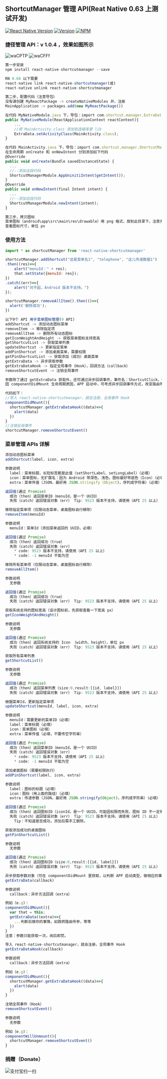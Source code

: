## ShortcutManager 管理 API(Reat Native 0.63 上测试开发)
[![React Native Version](https://img.shields.io/badge/react--native-latest-blue.svg?style=flat-square)](http://facebook.github.io/react-native/releases)
[![Version](https://img.shields.io/npm/v/react-native-shortcutmanager.svg)](https://www.npmjs.com/package/react-native-shortcutmanager)
[![NPM](https://img.shields.io/npm/dm/react-native-shortcutmanager.svg)](https://www.npmjs.com/package/react-native-shortcutmanager)

### 捷径管理 API：v 1.0.4 ，效果如图所示
![waCPTP](https://s1.ax1x.com/2020/09/12/waCFFf.jpg)
![waCFFf](https://s1.ax1x.com/2020/09/12/waCPTP.jpg)

```js
第一步安装
npm install react-native-shortcutmanager --save

RN 0.60 以下需要
react-native link react-native-shortcutmanager(或)
react-native unlink react-native-shortcutmanager
```

```js
第二步，配置代码（注意导包）
没有请创建 MyReactPackage -> createNativeModules 并，注册
MainApplication -> packages.add(new MyReactPackage())

在代码 MyNativeModule.java 下，导包：import com.shortcut.manager.ExtraData; 添加如下代码
public MyNativeModule(ReactApplicationContext reactContext){
    ...
    //把 MainActivity.class 添加到连接库里 lib
    ExtraData.setActivityClass(MainActivity.class);
}

在代码 MainActivity.java 下，导包：import com.shortcut.manager.ShortcutManagerModule;
在生命周期 onCreate 和 onNewIntent 分别添加如下代码
@Override
public void onCreate(Bundle savedInstanceState) {
  ...
  //--添加这段代码
  ShortcutManagerModule.AppUninitiIntent(getIntent());
}
@Override
public void onNewIntent(final Intent intent) {
  ...
  //--添加这段代码
  ShortcutManagerModule.newIntent(intent);
}
```

```js
第三步，拷贝图标
菜单图标（android\app\src\main\res\drawable）用 png 格式，放到此目录下，注意先调用 getIconWeightAndHeight
查看图标尺寸，单位 px
```

### 使用方法
```js
import * as shortcutManager from 'react-native-shortcutmanager'

shortcutManager.addShortcut("这是菜单名1", "telephone", "这儿传递数据1")
.then((res)=>{
    alert("menuId：" + res);
    that.setState({menuId: res});
})
.catch((err)=>{
    alert("对不起，Android 版本不支持。")
});

shortcutManager.removeAllItem().then(()=>{
  alert('删除成功');
})
```

```js
以下9个 API 用于菜单图标管理(9 API)
addShortcut -> 添加动态图标菜单
removeItem -> 移除指定项
removeAllItem -> 删除所有动态图标
getIconWeightAndHeight -> 获取菜单图标支持宽高
getShortcutList -> 获取菜单列表
updateShortcut -> 更新指定菜单
addPinShortcut -> 添加桌面菜单，需要权限
getPinShortcutList -> 获取添加（成功）桌面菜单
getExtraData -> 异步获取参数
getExtraDataHook -> 指定全局事件（Hook），回调方法（callback）
removeShortcutEvent -> 注销全局事件
```
```js
参数除了通过 getExtraData 获取外，还可通过异步回调事件，事件名：ShortcutClick，参数：extra
因 componentDidMount 生命周期原因，APP 启动中，可考虑异步回调事件方式，改变路由等等。

代码如下：
//导入 react-native-shortcutmanager，就会注册，全局事件 Hook
componentDidMount(){
  shortcutManager.getExtraDataHook((data)=>{
    alert(data)
  })
}
//注销全局事件
shortcutManager.removeShortcutEvent()
```

### 菜单管理 APIs 详解
```js
添加动态图标菜单
addShortcut(label, icon, extra)

参数说明
  label：菜单标题，长短标签都是此值（setShortLabel、setLongLabel）（必填）
  icon：菜单图标，无扩展名：因为 Android 带深色、浅色，图标最好带底色（Icon）（必填）
  extra：菜单传值（JSON，最好用 JSON.stringify（Object)，序列成字符串）（必填）

返回值(通过 Promise)
  成功（then）返回菜单ID（menuId，是一个 UUID）
  失败（catch）返回错误对象（err） Tip: 9523 版本不支持，请使用（API 25 以上）
```

```js
移除指定菜单项（仅限动态菜单，桌面图标自行移除）
removeItem(menuId)

参数说明
  menuId：菜单Id（添加菜单返回的 UUID，必填）

返回值(通过 Promise)
  成功（then）返回成功（true）
  失败（catch）返回错误对象（err）
    * code: 9523 版本不支持，请使用（API 25 以上）
    * code: -1 menuId 不能为空
```

```js
移除所有菜单项（仅限动态菜单，桌面图标自行移除）
removeAllItem()

参数说明
  无参数

返回值(通过 Promise)
  成功（then）返回成功（true）
  失败（catch）返回错误对象（err） Tip: 9523 版本不支持，请使用（API 25 以上）
```

```js
获取系统支持的图标宽高（设计图标前，先获取查看一下宽高 px）
getIconWeightAndHeight()

参数说明
  无参数

返回值(通过 Promise)
  成功（then）返回系统支持的 Icon （width、height），单位 px
  失败（catch）返回错误对象（err） Tip: 9523 版本不支持，请使用（API 25 以上）
```

```js
获取所有菜单列表
getShortcutList()

参数说明
  无参数

返回值(通过 Promise)
  成功（then）返回菜单列表（size:0,result:[{id, label}])
  失败（catch）返回错误对象（err） Tip: 9523 版本不支持，请使用（API 25 以上）
```

```js
根据菜单Id，更新指定菜单项
updateShortcut(menuId, label, icon, extra)

参数说明
  menuId：需要更新的菜单ID（必填）
  label：菜单标题（必填）
  icon：菜单图标（必填）
  extra：菜单传值（必填，不要传空字符串）

返回值(通过 Promise)
  成功（then）返回菜单ID（menuId，是一个 UUID）
  失败（catch）返回错误对象（err）
    * code: 9523 版本不支持，请使用（API 25 以上）
    * code: -1 menuId 不能为空
```

```js
添加桌面图标（需要权限执行）
addPinShortcut(label, icon, extra)

参数说明
  label：图标的标题（必填）
  icon：图标（用上面的路径）（必填）
  extra：传递参数（JSON，最好用 JSON.stringify(Object)，序列成字符串）（必填）

返回值(通过 Promise)
  成功（then）返回图标ID（iconId，是一个 UUID，可能因权限而失败，图标 ID 不一定有效）
  失败（catch）返回错误对象（err） Tip: 9523 版本不支持，请使用（API 25 以上）
    Tip：不知道是否成功，添加后需手工删除。
```

```js
获取添加成功的桌面图标
getPinShortcutList()

参数说明
  无参数

返回值(通过 Promise)
  成功（then）返回图标ID（size:0,result:[{id, label}])
  失败（catch）返回错误对象（err） Tip: 9523 版本不支持，请使用（API 25 以上）
```

```js
异步获取参数对象（可在 componentDidMount 里获取，以判断 APP 启动类型，做相应的事情）
getExtraData(callback)

参数说明
  callback：异步方法回调（extra）

例如（e.g)：
componentDidMount(){
  var that = this;
  getExtraData((extra)=>{
    ...判断后做你的事情，如跳转路由传参，等等
  })
}
注意：参数只能获取一次，阅后即焚。
```

```js
导入 react-native-shortcutmanager，就会注册，全局事件 Hook
getExtraDataHook(callback)

参数说明
  callback：异步方法回调（extra）

例如（e.g)：
componentDidMount(){
  shortcutManager.getExtraDataHook((data)=>{
    alert(data)
  })
}
```

```js
注销全局事件（Hook）
removeShortcutEvent()

参数说明
  无参数

例如（e.g)：
componentWillUnmount(){
  shortcutManager.removeShortcutEvent()
}
```

### 捐赠（Donate）
<img src="https://camo.githubusercontent.com/61ea2757c07e7f367707f297b06022bf0e6724e8efb86b6aab0b9cc0946951a9/68747470733a2f2f73312e617831782e636f6d2f323032322f30392f31362f767a775944672e6a7067" title="支付宝扫一扫" data-canonical-src="https://s1.ax1x.com/2022/09/16/vzwYDg.jpg" style="max-width: 360px;">
